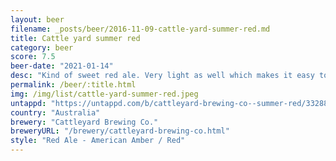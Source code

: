 ```yaml
---
layout: beer
filename: _posts/beer/2016-11-09-cattle-yard-summer-red.md
title: Cattle yard summer red
category: beer
score: 7.5
beer-date: "2021-01-14"
desc: "Kind of sweet red ale. Very light as well which makes it easy to drink. Good choice if starting out with red ales"
permalink: /beer/:title.html
img: /img/list/cattle-yard-summer-red.jpeg
untappd: "https://untappd.com/b/cattleyard-brewing-co--summer-red/3328822"
country: "Australia"
brewery: "Cattleyard Brewing Co."
breweryURL: "/brewery/cattleyard-brewing-co.html"
style: "Red Ale - American Amber / Red"
---
```

